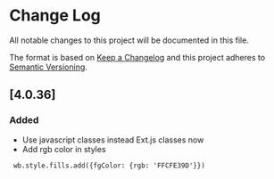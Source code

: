 # Change Log
All notable changes to this project will be documented in this file.

The format is based on [Keep a Changelog](http://keepachangelog.com/)
and this project adheres to [Semantic Versioning](http://semver.org/).

## [4.0.36]
### Added
  - Use javascript classes instead Ext.js classes now
  - Add rgb color in styles
  
  ```
   wb.style.fills.add({fgColor: {rgb: 'FFCFE39D'}})
  ```

